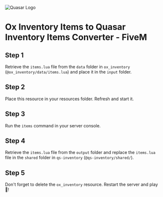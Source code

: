 ![Quasar Logo](https://cdn.tebex.io/store/1044584/templates/150612/assets/f8188b8b77ed91fbf1c4b73d2869b46da16004f7.png?updated=497d56ad074cc29061da64cd7d1cae08422b3107c6fe8074fd6ef3a03c552ae6 "Quasar Logo")
# Ox Inventory Items to Quasar Inventory Items Converter - FiveM

## Step 1
Retrieve the `items.lua` file from the `data` folder in `ox_inventory` (`@ox_inventory/data/items.lua`) and place it in the `input` folder.

## Step 2
Place this resource in your resources folder. Refresh and start it.

## Step 3
Run the `items` command in your server console.

## Step 4
Retrieve the `items.lua` file from the `output` folder and replace the `items.lua` file in the `shared` folder in `qs-inventory` (`@qs-inventory/shared/`).

## Step 5
Don't forget to delete the `ox_inventory` resource. Restart the server and play 🎊!
